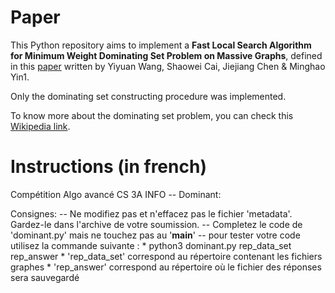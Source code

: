 # Paper

This Python repository aims to implement a **Fast Local Search Algorithm for Minimum Weight Dominating Set Problem on Massive Graphs**, defined in this [paper](https://www.ijcai.org/proceedings/2018/0210.pdf) written by Yiyuan Wang, Shaowei Cai, Jiejiang Chen & Minghao Yin1.

Only the dominating set constructing procedure was implemented.

To know more about the dominating set problem, you can check this [Wikipedia link](https://en.wikipedia.org/wiki/Dominating_set).

# Instructions (in french)

Compétition Algo avancé CS 3A INFO -- Dominant:

Consignes:
-- Ne modifiez pas et n'effacez pas le fichier 'metadata'. Gardez-le dans l'archive de votre soumission.
-- Completez le code de 'dominant.py' mais ne touchez pas au '__main__'
-- pour tester votre code utilisez la commande suivante : 
       * python3 dominant.py rep_data_set rep_answer
       * 'rep_data_set' correspond au répertoire contenant les fichiers graphes
       * 'rep_answer' correspond au répertoire où le fichier des réponses sera sauvegardé
